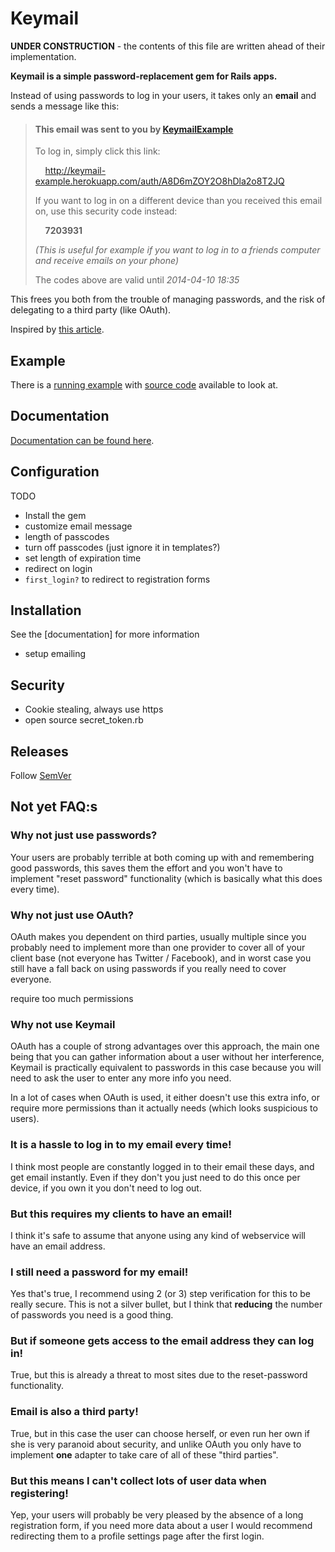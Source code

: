 # Keymail

**UNDER CONSTRUCTION** - the contents of this file are written ahead of their implementation.

**Keymail is a simple password-replacement gem for Rails apps.**

Instead of using passwords to log in your users, it takes only an **email**
and sends a message like this:

> #### This email was sent to you by [KeymailExample](http://keymail-example.herokuapp.com)
>
> To log in, simply click this link:
>
>    &nbsp;&nbsp;&nbsp;&nbsp;<http://keymail-example.herokuapp.com/auth/A8D6mZOY2O8hDla2o8T2JQ>
>
> If you want to log in on a different device than you received this email on, use this security code instead:
>
>    &nbsp;&nbsp;&nbsp;&nbsp;**7203931**
>
> _(This is useful for example if you want to log in to a friends computer and receive emails on your phone)_
>
> The codes above are valid until _2014-04-10 18:35_

This frees you both from the trouble of managing passwords, and the risk of delegating to a third party (like OAuth).

Inspired by [this article](http://notes.xoxco.com/post/27999787765/is-it-time-for-password-less-login).

## Example

There is a [running example](http://keymail-example.herokuapp.com/) with [source code](https://github.com/alcesleo/keymail-example) available to look at.

## Documentation

[Documentation can be found here](http://alcesleo.github.io/keymail/).

## Configuration

TODO

- Install the gem
- customize email message
- length of passcodes
- turn off passcodes (just ignore it in templates?)
- set length of expiration time
- redirect on login 
- `first_login?` to redirect to registration forms

## Installation

See the [documentation] for more information

- setup emailing

## Security

- Cookie stealing, always use https
- open source secret_token.rb

## Releases

Follow [SemVer](http://semver.org/)

## Not yet FAQ:s

### Why not just use passwords?

Your users are probably terrible at both coming up with and remembering good passwords,
this saves them the effort and you won't have to implement "reset password" functionality
(which is basically what this does every time).

### Why not just use OAuth?

OAuth makes you dependent on third parties, usually multiple since you probably need to implement
more than one provider to cover all of your client base (not everyone has Twitter / Facebook), and
in worst case you still have a fall back on using passwords if you really need to cover everyone.

require too much permissions

### Why not use Keymail

OAuth has a couple of strong advantages over this approach, the main one being that you can gather
information about a user without her interference, Keymail is practically equivalent to passwords
in this case because you will need to ask the user to enter any more info you need.

In a lot of cases when OAuth is used, it either doesn't use this extra info, or require
more permissions than it actually needs (which looks suspicious to users).

### It is a hassle to log in to my email every time!

I think most people are constantly logged in to their email these days, and get email instantly.
Even if they don't you just need to do this once per device, if you own it you don't need
to log out.

### But this requires my clients to have an email!

I think it's safe to assume that anyone using any kind of webservice will have an email address.


### I still need a password for my email!

Yes that's true, I recommend using 2 (or 3) step verification for this to be really secure.
This is not a silver bullet, but I think that **reducing** the number of passwords you need
is a good thing.

### But if someone gets access to the email address they can log in!

True, but this is already a threat to most sites due to the reset-password functionality.

### Email is also a third party!

True, but in this case the user can choose herself, or even run her own
if she is very paranoid about security, and unlike OAuth you only have to implement
**one** adapter to take care of all of these "third parties".

### But this means I can't collect lots of user data when registering!

Yep, your users will probably be very pleased by the absence of a long registration form,
if you need more data about a user I would recommend redirecting them to a
profile settings page after the first login.
